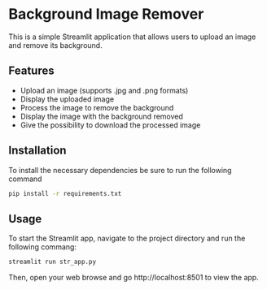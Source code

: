 # Background Image Remover

This is a simple Streamlit application that allows users to upload an image and remove its background.

## Features
- Upload an image (supports .jpg and .png formats)
- Display the uploaded image
- Process the image to remove the background
- Display the image with the background removed
- Give the possibility to download the processed image

## Installation

To install the necessary dependencies be sure to run the following command

```bash
pip install -r requirements.txt
```

## Usage

To start the Streamlit app, navigate to the project directory and run the following commang:

```bash
streamlit run str_app.py
```

Then, open your web browse and go http://localhost:8501 to view the app.

